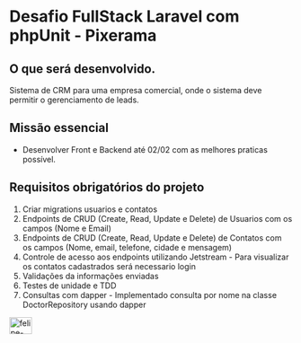 # Desafio FullStack Laravel com phpUnit - Pixerama

## O que será desenvolvido.

Sistema de CRM para uma empresa comercial, onde o sistema deve permitir o gerenciamento de leads.

## Missão essencial

- Desenvolver Front e Backend até 02/02 com as melhores praticas possível.

## Requisitos obrigatórios do projeto

 1. Criar migrations usuarios e contatos
 2. Endpoints de CRUD (Create, Read, Update e Delete) de Usuarios com os campos (Nome e Email)
 3. Endpoints de CRUD (Create, Read, Update e Delete) de Contatos com os campos (Nome, email, telefone, cidade e mensagem)
 6. Controle de acesso aos endpoints utilizando Jetstream - Para visualizar os contatos cadastrados será necessario login
 7. Validações da informações enviadas
 8. Testes de unidade e TDD
 9. Consultas com dapper - Implementado consulta por nome na classe DoctorRepository usando dapper

<img align="center" alt="felipe-CSS" height="30" width="40" img src="https://cdn.jsdelivr.net/gh/devicons/devicon/icons/php/php-original.svg" >  
